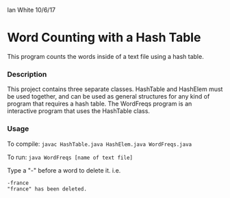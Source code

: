 Ian White
10/6/17

# Word Counting with a Hash Table

This program counts the words inside of a text file using a hash table. 

### Description

This project contains three separate classes. HashTable and HashElem must be used together, and can be used as general structures for any kind of program that requires a hash table. The WordFreqs program is an interactive program that uses the HashTable class.

### Usage

To compile:
`javac HashTable.java HashElem.java WordFreqs.java`

To run:
`java WordFreqs [name of text file]`

Type a "-" before a word to delete it.
i.e.
```
-france 
"france" has been deleted.
```
